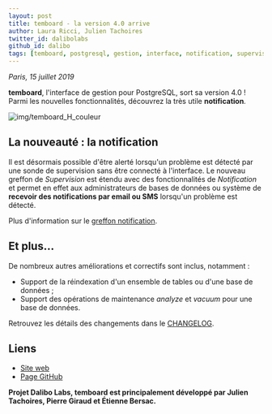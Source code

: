 ```yaml
---
layout: post
title: temboard - la version 4.0 arrive
author: Laura Ricci, Julien Tachoires
twitter_id: dalibolabs
github_id: dalibo
tags: [temboard, postgresql, gestion, interface, notification, supervision, dalibolabs]
---
```


*Paris, 15 juillet 2019*

**temboard**, l'interface de gestion pour PostgreSQL, sort sa version 4.0 ! Parmi les nouvelles fonctionnalités, découvrez la très utile **notification**.

<!--MORE-->

![img/temboard_H_couleur](https://raw.githubusercontent.com/dalibo/blog/gh-pages/img/temboard_H_couleur.png)


## La nouveauté : la notification

Il est désormais possible d'être alerté lorsqu'un problème est détecté par une sonde de supervision sans être connecté à l'interface.
Le nouveau greffon de *Supervision* est étendu avec des fonctionnalités de *Notification* et permet en effet aux administrateurs de bases de données ou système de **recevoir des
notifications par email ou SMS** lorsqu'un problème est détecté.

Plus d'information sur le [greffon notification](https://temboard.readthedocs.io/en/latest/temboard-howto-alerting/).


## Et plus…

De nombreux autres améliorations et correctifs sont inclus, notamment :

   *  Support de la réindexation d'un ensemble de tables ou d'une base de données ;
   *  Support des opérations de maintenance *analyze* et *vacuum* pour une base de données.
   
Retrouvez les détails des changements dans le [CHANGELOG](https://dali.bo/temboard_changelog).


## Liens
  * [Site web](https://dali.bo/temboard)  
  * [Page GitHub](https://dali.bo/temboard_github)


**Projet Dalibo Labs, temboard est principalement développé par Julien Tachoires, Pierre Giraud et Étienne Bersac.**
